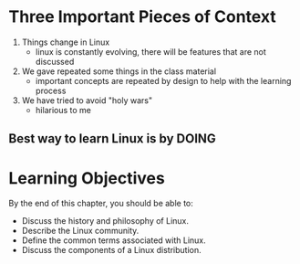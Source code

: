 # Three Important Pieces of Context

1. Things change in Linux
	- linux is constantly evolving, there will be features that are not discussed
2. We gave repeated some things in the class material
	- important concepts are repeated by design to help with the learning process
3. We have tried to avoid "holy wars"
	- hilarious to me
## Best way to learn Linux is by DOING

# Learning Objectives

By the end of this chapter, you should be able to:
- Discuss the history and philosophy of Linux.
- Describe the Linux community.
- Define the common terms associated with Linux.
- Discuss the components of a Linux distribution.